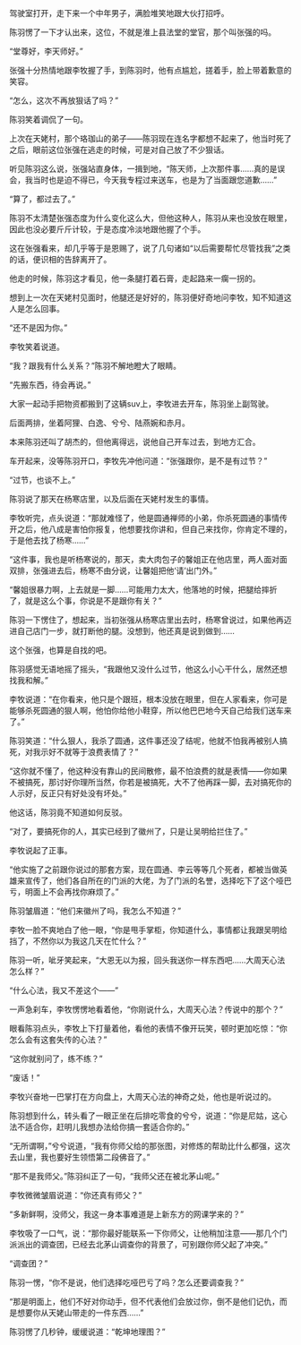 驾驶室打开，走下来一个中年男子，满脸堆笑地跟大伙打招呼。

陈羽愣了一下才认出来，这位，不就是淮上县法堂的堂官，那个叫张强的吗。

“堂尊好，李天师好。”

张强十分热情地跟李牧握了手，到陈羽时，他有点尴尬，搓着手，脸上带着歉意的笑容。

“怎么，这次不再放狠话了吗？”

陈羽笑着调侃了一句。

上次在天姥村，那个珞珈山的弟子——陈羽现在连名字都想不起来了，他当时死了之后，眼前这位张强在逃走的时候，可是对自己放了不少狠话。

听见陈羽这么说，张强站直身体，一揖到地，“陈天师，上次那件事……真的是误会，我当时也是迫不得已，今天我专程过来送车，也是为了当面跟您道歉……”

“算了，都过去了。”

陈羽不太清楚张强态度为什么变化这么大，但他这种人，陈羽从来也没放在眼里，因此也没必要斤斤计较，于是态度冷淡地跟他握了个手。

这在张强看来，却几乎等于是恩赐了，说了几句诸如“以后需要帮忙尽管找我”之类的话，便识相的告辞离开了。

他走的时候，陈羽这才看见，他一条腿打着石膏，走起路来一瘸一拐的。

想到上一次在天姥村见面时，他腿还是好好的，陈羽便好奇地问李牧，知不知道这人是怎么回事。

“还不是因为你。”

李牧笑着说道。

“我？跟我有什么关系？”陈羽不解地瞪大了眼睛。

“先搬东西，待会再说。”

大家一起动手把物资都搬到了这辆suv上，李牧进去开车，陈羽坐上副驾驶。

后面两排，坐着阿狸、白逸、兮兮、陆燕婉和赤月。

本来陈羽还叫了胡杰的，但他离得远，说他自己开车过去，到地方汇合。

车开起来，没等陈羽开口，李牧先冲他问道：“张强跟你，是不是有过节？”

“过节，也谈不上。”

陈羽说了那天在杨寒店里，以及后面在天姥村发生的事情。

李牧听完，点头说道：“那就难怪了，他是圆通禅师的小弟，你杀死圆通的事情传开之后，他八成是害怕你报复，他想要找你讲和，但自己来找你，你肯定不理的，于是他去找了杨寒……”

“这件事，我也是听杨寒说的，那天，卖大肉包子的馨姐正在他店里，两人面对面双排，张强进去后，杨寒不由分说，让馨姐把他‘请’出门外。”

“馨姐很暴力啊，上去就是一脚……可能用力太大，他落地的时候，把腿给摔折了，就是这么个事，你说是不是跟你有关？”

陈羽一下愣住了，想起来，当初张强从杨寒店里出去时，杨寒曾说过，如果他再迈进自己店门一步，就打断他的腿。没想到，他还真是说到做到……

这个张强，也算是自找的吧。

陈羽感觉无语地摇了摇头，“我跟他又没什么过节，他这么小心干什么，居然还想找我和解。”

李牧说道：“在你看来，他只是个跟班，根本没放在眼里，但在人家看来，你可是能够杀死圆通的狠人啊，他怕你给他小鞋穿，所以他巴巴地今天自己给我们送车来了。”

陈羽笑道：“什么狠人，我杀了圆通，这件事还没了结呢，他就不怕我再被别人搞死，对我示好不就等于浪费表情了？”

“这你就不懂了，他这种没有靠山的民间散修，最不怕浪费的就是表情——你如果不被搞死，那讨好你理所当然，你若是被搞死，大不了他再踩一脚，去对搞死你的人示好，反正只有好处没有坏处。”

他这话，陈羽竟不知道如何反驳。

“对了，要搞死你的人，其实已经到了徽州了，只是让吴明给拦住了。”

李牧说起了正事。

“他实施了之前跟你说过的那套方案，现在圆通、李云等等几个死者，都被当做英雄来宣传了，他们各自所在的门派的大佬，为了门派的名誉，选择吃下了这个哑巴亏，明面上不会再找你麻烦了。”

陈羽皱眉道：“他们来徽州了吗，我怎么不知道？”

李牧一脸不爽地白了他一眼，“你是甩手掌柜，你知道什么，事情都让我跟吴明给挡了，不然你以为我这几天在忙什么？”

陈羽一听，呲牙笑起来，“大恩无以为报，回头我送你一样东西吧……大周天心法怎么样？”

“什么心法，我又不差这个——”

一声急刹车，李牧愣愣地看着他，“你刚说什么，大周天心法？传说中的那个？”

眼看陈羽点头，李牧上下打量着他，看他的表情不像开玩笑，顿时更加吃惊：“你怎么会有这套失传的心法？”

“这你就别问了，练不练？”

“废话！”

李牧兴奋地一巴掌打在方向盘上，大周天心法的神奇之处，他也是听说过的。

陈羽想到什么，转头看了一眼正坐在后排吃零食的兮兮，说道：“你是尼姑，这心法不适合你，赶明儿我想办法给你搞一套适合你的。”

“无所谓啊，”兮兮说道，“我有你师父给的那张图，对修炼的帮助比什么都强，这次去山里，我也要好生领悟第二段佛音了。”

“那不是我师父。”陈羽纠正了一句，“我师父还在被北茅山呢。”

李牧微微皱眉说道：“你还真有师父？”

“多新鲜啊，没师父，我这一身本事难道是上新东方的网课学来的？”

李牧吸了一口气，说：“那你最好能联系一下你师父，让他稍加注意——那几个门派派出的调查团，已经去北茅山调查你的背景了，可别跟你师父起了冲突。”

“调查团？”

陈羽一愣，“你不是说，他们选择吃哑巴亏了吗？怎么还要调查我？”

“那是明面上，他们不好对你动手，但不代表他们会放过你，倒不是他们记仇，而是想要你从天姥山带走的一件东西……”

陈羽愣了几秒钟，缓缓说道：“乾坤地理图？”
